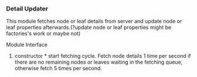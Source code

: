 ### Detail Updater

This module fetches node or leaf details from server and update node or leaf properties afterwards.(?update node or leaf properties might be factories's work or maybe not)

Module Interface

  1. constructor
    * start fetching cycle. Fetch node details 1 time per second if there are no remaining nodes or leaves waiting in the fetching queue, otherwise fetch 5 times per second.